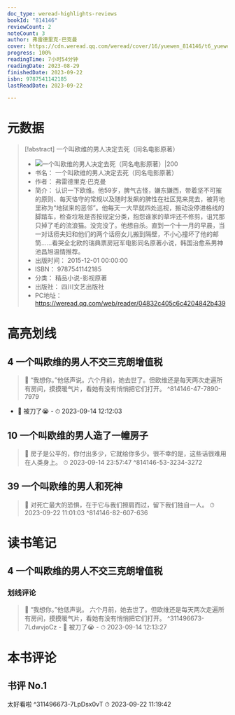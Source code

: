 ```yaml
---
doc_type: weread-highlights-reviews
bookId: "814146"
reviewCount: 2
noteCount: 3
author: 弗雷德里克·巴克曼
cover: https://cdn.weread.qq.com/weread/cover/16/yuewen_814146/t6_yuewen_8141461689328417.jpg
progress: 100%
readingTime: 7小时54分钟
readingDate: 2023-08-29
finishedDate: 2023-09-22
isbn: 9787541142185
lastReadDate: 2023-09-22

---
```

# 元数据
> [!abstract] 一个叫欧维的男人决定去死（同名电影原著）
> - ![ 一个叫欧维的男人决定去死（同名电影原著）|200](https://cdn.weread.qq.com/weread/cover/16/yuewen_814146/t6_yuewen_8141461689328417.jpg)
> - 书名： 一个叫欧维的男人决定去死（同名电影原著）
> - 作者： 弗雷德里克·巴克曼
> - 简介： 认识一下欧维。他59岁，脾气古怪，嫌东嫌西，带着坚不可摧的原则、每天恪守的常规以及随时发飙的脾性在社区晃来晃去，被背地里称为“地狱来的恶邻”。他每天一大早就四处巡视，搬动没停进格线的脚踏车，检查垃圾是否按规定分类，抱怨谁家的草坪还不修剪，诅咒那只掉了毛的流浪猫。没完没了。他想自杀。直到一个十一月的早晨，当一对话痨夫妇和他们的两个话痨女儿搬到隔壁，不小心撞坏了他的邮筒……看哭全北欧的瑞典票房冠军电影同名原著小说，韩国治愈系男神池昌旭温情推荐。
> - 出版时间： 2015-12-01 00:00:00
> - ISBN： 9787541142185
> - 分类： 精品小说-影视原著
> - 出版社： 四川文艺出版社
> - PC地址：https://weread.qq.com/web/reader/04832c405c6c4204842b439

# 高亮划线

## 4 一个叫欧维的男人不交三克朗增值税

> 📌 “我想你。”他低声说。六个月前，她去世了。但欧维还是每天两次走遍所有房间，摸摸暖气片，看她有没有悄悄把它们打开。 ^814146-47-7890-7979
- 💭 被刀了😭 - ⏱ 2023-09-14 12:12:03 

## 10 一个叫欧维的男人造了一幢房子

> 📌 房子是公平的，你付出多少，它就给你多少。很不幸的是，这些话很难用在人类身上。 
> ⏱ 2023-09-14 23:57:47 ^814146-53-3234-3272

## 39 一个叫欧维的男人和死神

> 📌 对死亡最大的恐惧，在于它与我们擦肩而过，留下我们独自一人。 
> ⏱ 2023-09-22 11:01:03 ^814146-82-607-636

# 读书笔记

## 4 一个叫欧维的男人不交三克朗增值税

### 划线评论
> 📌 “我想你。”他低声说。
六个月前，她去世了。但欧维还是每天两次走遍所有房间，摸摸暖气片，看她有没有悄悄把它们打开。  ^311496673-7LdwvjoCz
    - 💭 被刀了😭
    - ⏱ 2023-09-14 12:13:27
   
# 本书评论

## 书评 No.1 
太好看啦 ^311496673-7LpDsx0vT
⏱ 2023-09-22 11:19:42

